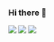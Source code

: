 ### Hi there 👋

<img src="https://img.shields.io/badge/Scss-green?style=flat&logo=Sass&logoColor=232F3E"/>
<img src="https://img.shields.io/badge/amazonaws-black?style=flat&logo=Sass&logoColor=white"/>
<img src="https://img.shields.io/badge/Python-3776AB?style=flat&logo=python&logoColor=3776AB"/>



<!--
**ARProxy/ARProxy** is a ✨ _special_ ✨ repository because its `README.md` (this file) appears on your GitHub profile.

Here are some ideas to get you started:

- 🔭 I’m currently working on ...
- 🌱 I’m currently learning ...
- 👯 I’m looking to collaborate on ...
- 🤔 I’m looking for help with ...
- 💬 Ask me about ...
- 📫 How to reach me: ...
- 😄 Pronouns: ...
- ⚡ Fun fact: ...
-->
